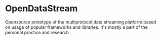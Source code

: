 # OpenDataStream
Opensource prototype of the multiprotocol data streaming platform based on usage of popular frameworks and libraries. It's mostly a part of the personal practice and research
